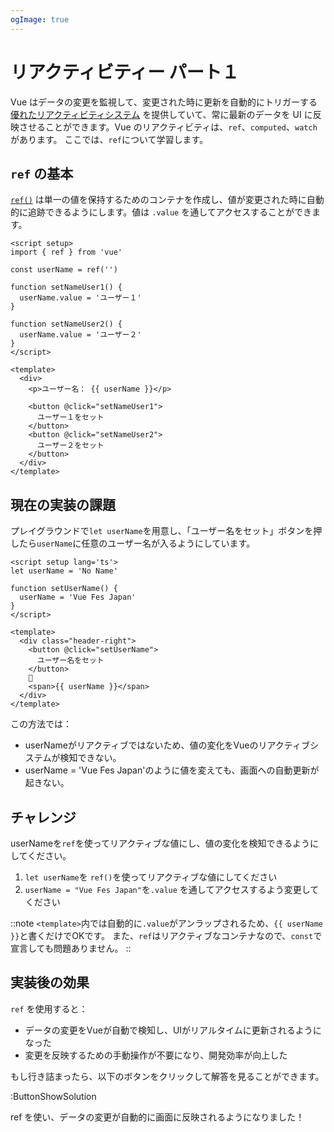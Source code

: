 ```yaml
---
ogImage: true
---
```


# リアクティビティー パート１

Vue はデータの変更を監視して、変更された時に更新を自動的にトリガーする [優れたリアクティビティシステム](https://ja.vuejs.org/guide/essentials/reactivity-fundamentals) を提供していて、常に最新のデータを UI に反映させることができます。Vue のリアクティビティは、`ref`、`computed`、`watch` があります。
ここでは、`ref`について学習します。

## `ref` の基本

[`ref()`](https://ja.vuejs.org/api/reactivity-core#ref) は単一の値を保持するためのコンテナを作成し、値が変更された時に自動的に追跡できるようにします。値は `.value` を通してアクセスすることができます。

```vue
<script setup>
import { ref } from 'vue'

const userName = ref('')

function setNameUser1() {
  userName.value = 'ユーザー１'
}

function setNameUser2() {
  userName.value = 'ユーザー２'
}
</script>

<template>
  <div>
    <p>ユーザー名： {{ userName }}</p>

    <button @click="setNameUser1">
      ユーザー１をセット
    </button>
    <button @click="setNameUser2">
      ユーザー２をセット
    </button>
  </div>
</template>
```

## 現在の実装の課題

プレイグラウンドで`let userName`を用意し、「ユーザー名をセット」ボタンを押したら`userName`に任意のユーザー名が入るようにしています。

```vue
<script setup lang='ts'>
let userName = 'No Name'

function setUserName() {
  userName = 'Vue Fes Japan'
}
</script>

<template>
  <div class="header-right">
    <button @click="setUserName">
      ユーザー名をセット
    </button>
    👤
    <span>{{ userName }}</span>
  </div>
</template>
```

この方法では：

- userNameがリアクティブではないため、値の変化をVueのリアクティブシステムが検知できない。
- userName = 'Vue Fes Japan'のように値を変えても、画面への自動更新が起きない。

## チャレンジ

userNameを`ref`を使ってリアクティブな値にし、値の変化を検知できるようにしてください。

1. `let userName`を `ref()`を使ってリアクティブな値にしてください
2. `userName = "Vue Fes Japan"`を`.value` を通してアクセスするよう変更してください

::note
`<template>`内では自動的に`.value`がアンラップされるため、`{{ userName }}`と書くだけでOKです。
また、`ref`はリアクティブなコンテナなので、`const`で宣言しても問題ありません。
::

## 実装後の効果

`ref` を使用すると：

- データの変更をVueが自動で検知し、UIがリアルタイムに更新されるようになった
- 変更を反映するための手動操作が不要になり、開発効率が向上した

もし行き詰まったら、以下のボタンをクリックして解答を見ることができます。

:ButtonShowSolution

ref を使い、データの変更が自動的に画面に反映されるようになりました！
